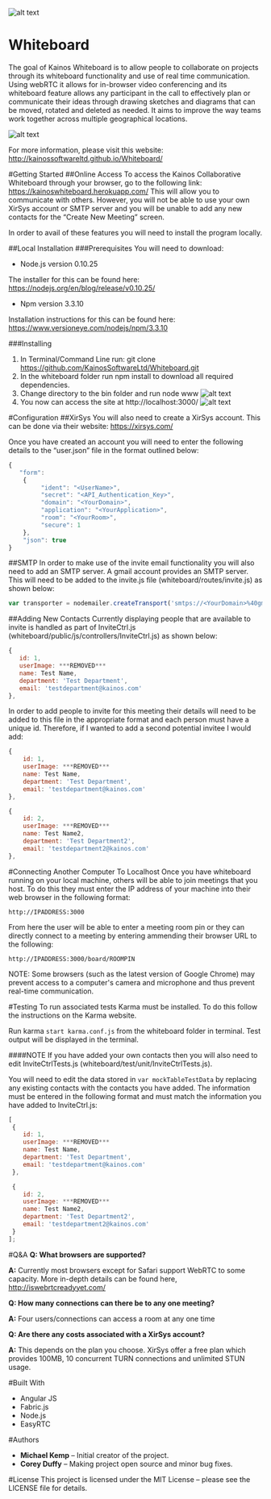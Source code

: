 ![alt text](https://cdn3.kainos.com/wp-content/themes/kainos.com/images/Kainos-Logo.png?dd6334 "Kainos Logo")

# Whiteboard

The goal of Kainos Whiteboard is to allow people to collaborate on projects through its whiteboard functionality and use of real time communication. Using webRTC it allows for in-browser video conferencing and its whiteboard feature allows any participant in the call to effectively plan or communicate their ideas through drawing sketches and diagrams that can be moved, rotated and deleted as needed. It aims to improve the way teams work together across multiple geographical locations.

![alt text](Canvas_Functionality.gif)

For more information, please visit this website: http://kainossoftwareltd.github.io/Whiteboard/  

#Getting Started
##Online Access
To access the Kainos Collaborative Whiteboard through your browser, go to the following link: https://kainoswhiteboard.herokuapp.com/ 
This will allow you to communicate with others. However, you will not be able to use your own XirSys account or SMTP server and you will be unable to add any new contacts for the “Create New Meeting” screen.

In order to avail of these features you will need to install the program locally.

##Local Installation
###Prerequisites
You will need to download:
* Node.js version 0.10.25

The installer for this can be found here: https://nodejs.org/en/blog/release/v0.10.25/
* Npm version 3.3.10

Installation instructions for this can be found here: https://www.versioneye.com/nodejs/npm/3.3.10

###Installing
1. In Terminal/Command Line run: git clone https://github.com/KainosSoftwareLtd/Whiteboard.git 
2. In the whiteboard folder run npm install to download all required dependencies.
3. Change directory to the bin folder and run node www
![alt text](Running_Locally.gif)
4. You now can access the site at http://localhost:3000/
![alt text](Connecting.gif)

#Configuration
##XirSys
You will also need to create a XirSys account. This can be done via their website:
https://xirsys.com/ 

Once you have created an account you will need to enter the following details to the “user.json” file in the format outlined below:

```javascript
{
   "form": 
    {
         "ident": "<UserName>",
         "secret": "<API_Authentication_Key>",
         "domain": "<YourDomain>",
         "application": "<YourApplication>",
         "room": "<YourRoom>",
         "secure": 1
    },
    "json": true
}
```

##SMTP
In order to make use of the invite email functionality you will also need to add an SMTP server.
A gmail account provides an SMTP server. This will need to be added to the invite.js file (whiteboard/routes/invite.js) as shown below:
```javascript
var transporter = nodemailer.createTransport('smtps://<YourDomain>%40gmail.com:<YourPassword>@smtp.gmail.com');
```

##Adding New Contacts
Currently displaying people that are available to invite is handled as part of InviteCtrl.js (whiteboard/public/js/controllers/InviteCtrl.js) as shown below:

```javascript
{
   id: 1,
   userImage: ***REMOVED***
   name: Test Name,
   department: 'Test Department',
   email: 'testdepartment@kainos.com'
},
```
In order to add people to invite for this meeting their details will need to be added to this file in the appropriate format and each person must have a unique id. Therefore, if I wanted to add a second potential invitee I would add:
```javascript
{
    id: 1,
    userImage: ***REMOVED***
    name: Test Name,
    department: 'Test Department',
    email: 'testdepartment@kainos.com'
},	

{
    id: 2,
    userImage: ***REMOVED***
    name: Test Name2,
    department: 'Test Department2',
    email: 'testdepartment2@kainos.com'
},
```

#Connecting Another Computer To Localhost
Once you have whiteboard running on your local machine, others will be able to join meetings that you host. To do this they must enter the IP address of your machine into their web browser in the following format:

`http://IPADDRESS:3000`

From here the user will be able to enter a meeting room pin or they can directly connect to a meeting by entering ammending their browser URL to the following:

`http://IPADDRESS:3000/board/ROOMPIN`

NOTE: Some browsers (such as the latest version of Google Chrome) may prevent access to a computer's camera and microphone and thus prevent real-time communication.

#Testing
To run associated tests Karma must be installed. To do this follow the instructions on the Karma website. 

Run karma `start karma.conf.js` from the whiteboard folder in terminal. Test output will be displayed in the terminal.

####NOTE
If you have added your own contacts then you will also need to edit InviteCtrlTests.js (whiteboard/test/unit/InviteCtrlTests.js).

You will need to edit the data stored in `var mockTableTestData` by replacing any existing contacts with the contacts you have added.
The information must be entered in the following format and must match the information you have added to InviteCtrl.js:
```javascript
[
 {
    id: 1,
    userImage: ***REMOVED***
    name: Test Name,
    department: 'Test Department',
    email: 'testdepartment@kainos.com'
 },	

 {
    id: 2,
    userImage: ***REMOVED***
    name: Test Name2,
    department: 'Test Department2',
    email: 'testdepartment2@kainos.com'
 }
];
```

#Q&A
**Q: What browsers are supported?**

**A:** Currently most browsers except for Safari support WebRTC to some capacity. More in-depth details can be found here, http://iswebrtcreadyyet.com/ 

**Q: How many connections can there be to any one meeting?**

**A:** Four users/connections can access a room at any one time

**Q: Are there any costs associated with a XirSys account?**

**A:** This depends on the plan you choose. XirSys offer a free plan which provides 100MB, 10 concurrent TURN connections and unlimited STUN usage.


#Built With
*	Angular JS
*	Fabric.js
*	Node.js
*	EasyRTC

#Authors
* **Michael Kemp** – Initial creator of the project.
* **Corey Duffy** – Making project open source and minor bug fixes.

#License
This project is licensed under the MIT License – please see the LICENSE file for details.
